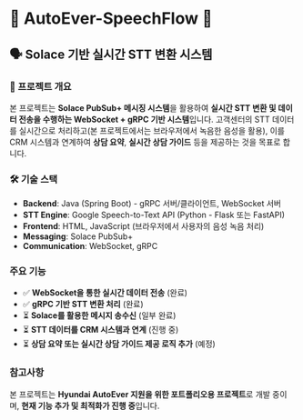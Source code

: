 # 🚗 AutoEver-SpeechFlow 🚗

## 🗣 Solace 기반 실시간 STT 변환 시스템 

### 📝 프로젝트 개요
본 프로젝트는 **Solace PubSub+ 메시징 시스템**을 활용하여 **실시간 STT 변환 및 데이터 전송을 수행하는 WebSocket + gRPC 기반 시스템**입니다.
고객센터의 STT 데이터를 실시간으로 처리하고(본 프로젝트에서는 브라우저에서 녹음한 음성을 활용), 이를 CRM 시스템과 연계하여 **상담 요약**, **실시간 상담 가이드** 등을 제공하는 것을 목표로 합니다.

### 🛠️ 기술 스택
- **Backend**: Java (Spring Boot) - gRPC 서버/클라이언트, WebSocket 서버
- **STT Engine**: Google Speech-to-Text API (Python - Flask 또는 FastAPI)
- **Frontend**: HTML, JavaScript (브라우저에서 사용자의 음성 녹음 처리)
- **Messaging**: Solace PubSub+
- **Communication**: WebSocket, gRPC

### 주요 기능
- ✅ **WebSocket을 통한 실시간 데이터 전송** (완료)
- ✅ **gRPC 기반 STT 변환 처리** (완료)
- ⏳ **Solace를 활용한 메시지 송수신** (일부 완료)
- ⏳ **STT 데이터를 CRM 시스템과 연계** (진행 중)
- ⏳ **상담 요약 또는 실시간 상담 가이드 제공 로직 추가** (예정)

### 참고사항
본 프로젝트는 **Hyundai AutoEver 지원을 위한 포트폴리오용 프로젝트**로 개발 중이며, **현재 기능 추가 및 최적화가 진행 중**입니다.
